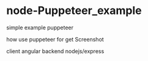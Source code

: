 # node-Puppeteer_example

simple example puppeteer 

how use puppeteer for get Screenshot 

client angular 
backend nodejs/express
